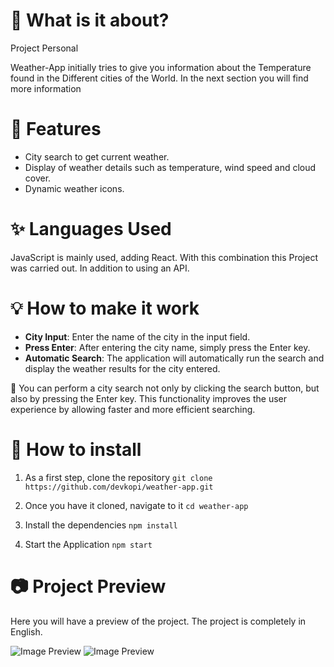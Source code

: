 # 🎇 What is it about?
Project Personal

Weather-App initially tries to give you information about the Temperature found in the Different cities of the World. In the next section you will find more information

# 📌 Features
- City search to get current weather.
- Display of weather details such as temperature, wind speed and cloud cover.
- Dynamic weather icons.

# ✨ Languages ​​Used
JavaScript is mainly used, adding React. With this combination this Project was carried out. In addition to using an API.

# 💡 How to make it work
- **City Input**: Enter the name of the city in the input field.
- **Press Enter**: After entering the city name, simply press the Enter key.
- **Automatic Search**: The application will automatically run the search and display the weather results for the city entered.

🎈 You can perform a city search not only by clicking the search button, but also by pressing the Enter key. This functionality improves the user experience by allowing faster and more efficient searching.

# 📕 How to install
1. As a first step, clone the repository ```git clone https://github.com/devkopi/weather-app.git ```

2. Once you have it cloned, navigate to it ```cd weather-app```

3. Install the dependencies ```npm install```

4. Start the Application ```npm start```

# 📷 Project Preview

Here you will have a preview of the project. The project is completely in English.

![Image Preview](https://imgur.com/socYoDq)
![Image Preview](https://imgur.com/WpvvzZ7)
